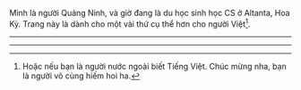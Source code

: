 Mình là người Quảng Ninh, và giờ đang là du học sinh học CS ở Altanta, Hoa Kỳ. Trang này là dành cho một vài thứ cụ thể hơn cho người Việt[^1].

---










---
[^1]: Hoặc nếu bạn là người nước ngoài biết Tiếng Việt. Chúc mừng nha, bạn là người vô cùng hiếm hoi ha.
